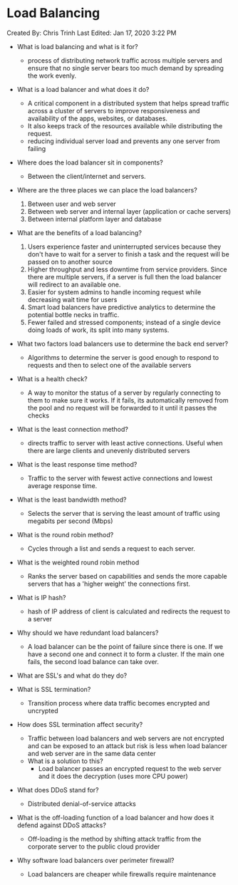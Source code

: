 # Load Balancing

Created By: Chris Trinh
Last Edited: Jan 17, 2020 3:22 PM

- What is load balancing and what is it for?
    - process of distributing network traffic across multiple servers and ensure that no single server bears too much demand by spreading the work evenly.
- What is a load balancer and what does it do?
    - A critical component in a distributed system that helps spread traffic across a cluster of servers to improve responsiveness and availability of the apps, websites, or databases.
    - It also keeps track of the resources available while distributing the request.
    - reducing individual server load and prevents any one server from failing
- Where does the load balancer sit in components?
    - Between the client/internet and servers.
- Where are the three places we can place the load balancers?
    1. Between user and web server
    2. Between web server and internal layer (application or cache servers)
    3. Between internal platform layer and database
- What are the benefits of a load balancing?
    1. Users experience faster and uninterrupted services because they don't have to wait for a server to finish a task and the request will be passed on to another source
    2. Higher throughput and less downtime from service providers. Since there are multiple servers, if a server is full then the load balancer will redirect  to an available one.
    3. Easier for system admins to handle incoming request while decreasing wait time for users
    4. Smart load balancers have predictive analytics to determine the potential bottle necks in traffic.
    5. Fewer failed and stressed components; instead of a single device doing loads of work, its split into many systems.

- What two factors load balancers use to determine the back end server?
    - Algorithms to determine the server is good enough to respond to requests and then to select one of the available servers
- What is a health check?
    - A way to monitor the status of a server by regularly connecting to them to make sure it works. If it fails, its automatically removed from the pool and no request will be forwarded to it until it passes the checks
- What is the least connection method?
    - directs traffic to server with least active connections. Useful when there are large clients and unevenly distributed servers
- What is the least response time method?
    - Traffic to the server with fewest active connections and lowest average response time.
- What is the least bandwidth method?
    - Selects the server that is serving the least amount of traffic using megabits per second (Mbps)
- What is the round robin method?
    - Cycles through a list and sends a request to each server.
- What is the weighted round robin method
    - Ranks the server based on capabilities and sends the more capable servers that has a 'higher weight' the connections first.
- What is IP hash?
    - hash of IP address of client is calculated and redirects the request to a server
- Why should we have redundant load balancers?
    - A load balancer can be the point of failure since there is one. If we have a second one and connect it to form a cluster. If the main one fails, the second load balance can take over.
- What are SSL's and what do they do?
- What is SSL termination?
    - Transition process where data traffic becomes encrypted and uncrypted
- How does SSL termination affect security?
    - Traffic between load balancers and web servers are not encrypted and can be exposed to an attack but risk is less when load balancer and web server are in the same data center
    - What is a solution to this?
        - Load balancer passes an encrypted request to the web server and it does the decryption (uses more CPU power)

- What does DDoS stand for?
    - Distributed denial-of-service attacks
- What is the off-loading function of a load balancer and how does it defend against DDoS attacks?
    - Off-loading is the method by shifting attack traffic from the corporate server to the public cloud provider
- Why software load balancers over perimeter firewall?
    - Load balancers are cheaper while firewalls require maintenance